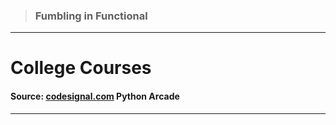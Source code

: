 > ### Fumbling in Functional 
 --- 
 # College Courses
 #### Source: [codesignal.com](https://codesignal.com/) Python Arcade 
 --- 
